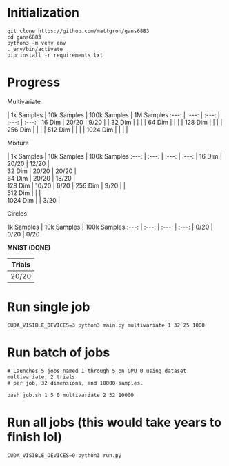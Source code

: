 # Initialization
```
git clone https://github.com/mattgroh/gans6883  
cd gans6883
python3 -m venv env  
. env/bin/activate
pip install -r requirements.txt  
```

# Progress

Multivariate

 | 1k Samples | 10k Samples | 100k Samples | 1M Samples
:---: | :---: | :---: | :---: | :---: |
16 Dim | 20/20 | 9/20 |  |
32 Dim |  |  |  |
64 Dim |  |  |  |
128 Dim |  |  |  |
256 Dim |  |  |  |
512 Dim |  |  |  |
1024 Dim |  |  |  |

Mixture

| 1k Samples | 10k Samples | 100k Samples
:---: | :---: | :---: | :---: |
16 Dim | 20/20 | 12/20 |  
32 Dim | 20/20 | 20/20 |  
64 Dim | 20/20 | 18/20 |  
128 Dim | 10/20 | 6/20 |
256 Dim | 9/20 |  |  
512 Dim |  |  |  
1024 Dim |  | 3/20 |

Circles

1k Samples | 10k Samples | 100k Samples
:---: | :---: | :---: | :---: |
0/20 | 0/20 | 0/20

**MNIST (DONE)**

Trials|
:---:|
20/20|


# Run single job
```
CUDA_VISIBLE_DEVICES=3 python3 main.py multivariate 1 32 25 1000
```

# Run batch of jobs
```
# Launches 5 jobs named 1 through 5 on GPU 0 using dataset multivariate, 2 trials
# per job, 32 dimensions, and 10000 samples.

bash job.sh 1 5 0 multivariate 2 32 10000
```

# Run all jobs (this would take years to finish lol)
```
CUDA_VISIBLE_DEVICES=0 python3 run.py
```
